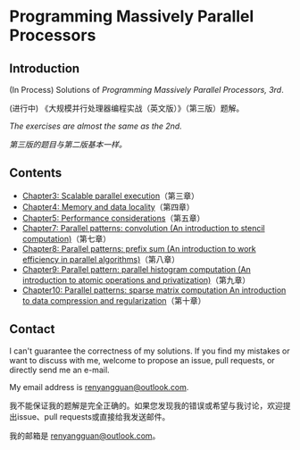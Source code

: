 # Programming Massively Parallel Processors

## Introduction

(In Process) Solutions of *Programming Massively Parallel Processors, 3rd*. 

(进行中) 《大规模并行处理器编程实战（英文版）》（第三版）题解。

*The exercises are almost the same as the 2nd.*

*第三版的题目与第二版基本一样。*

## Contents
* [Chapter3: Scalable parallel execution](https://github.com/guanrenyang/Programming-Massively-Parallel-Processors/tree/master/Chapter3)（第三章）
* [Chapter4: Memory and data locality](https://github.com/guanrenyang/Programming-Massively-Parallel-Processors/tree/master/Chapter4)（第四章）
* [Chapter5: Performance considerations](https://github.com/guanrenyang/Programming-Massively-Parallel-Processors/tree/master/Chapter5)（第五章）
* [Chapter7: Parallel patterns: convolution (An introduction to stencil computation)](https://github.com/guanrenyang/Programming-Massively-Parallel-Processors/tree/master/Chapter7)（第七章）
* [Chapter8: Parallel patterns: prefix sum (An introduction to work efficiency in parallel algorithms)](https://github.com/guanrenyang/Programming-Massively-Parallel-Processors/tree/master/Chapter8)（第八章）
* [Chapter9: Parallel pattern: parallel histogram computation (An introduction to atomic operations and privatization)](https://github.com/guanrenyang/Programming-Massively-Parallel-Processors/tree/master/Chapter9)（第九章） 
* [Chapter10: Parallel patterns: sparse matrix computation An introduction to data compression and regularization](https://github.com/guanrenyang/Programming-Massively-Parallel-Processors/tree/master/Chapter10)（第十章）

## Contact

I can't guarantee the correctness of my solutions. If you find my mistakes or want to discuss with me, welcome to propose an issue, pull requests, or directly send me an e-mail.

My email address is renyangguan@outlook.com.

我不能保证我的题解是完全正确的。如果您发现我的错误或希望与我讨论，欢迎提出issue、pull requests或直接给我发送邮件。

我的邮箱是 renyangguan@outlook.com。
